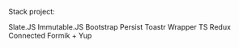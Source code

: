 Stack project:

Slate.JS 
Immutable.JS 
Bootstrap 
Persist 
Toastr 
Wrapper 
TS
Redux 
Connected
Formik + Yup

